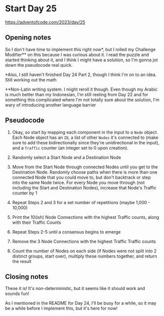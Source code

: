 # Start Day 25

<https://adventofcode.com/2023/day/25>

## Opening notes

So I don't have time to implement this right now*, but I rolled my Challenge Modifier** on this because I was curious about it. I read the puzzle and started thinking about it, and I think I might have a solution, so I'm gonna jot down the pseudocode real quick.

*Also, I still haven't finished Day 24 Part 2, though I think I'm on to an idea. Still working out the math

**Non-Latin writing system. I might reroll it though. Even though my Arabic is much better than my Indonesian, I'm still reeling from Day 22 and for something this complicated where I'm not totally sure about the solution, I'm wary of introducing another language barrier

## Pseudocode

1. Okay, so start by mapping each component in the input to a `Node` object. Each Node object has an `ID`, a list of other `Nodes` it's connected to (make sure to add these bidirectionally since they're unidirectional in the input), and a `Traffic` counter (an integer set to 0 upon creation).

2. Randomly select a Start Node and a Destination Node

3. Move from the Start Node through connected Nodes until you get to the Destination Node. Randomly choose paths when there is more than one connected Node that you could move to, but don't backtrack or step into the same Node twice. For every Node you move through (not including the Start and Destination Nodes), increase that Node's Traffic counter by 1

4. Repeat Steps 2 and 3 for a set number of repetitions (maybe 1,000 - 10,000)

5. Print the 10(ish) Node Connections with the highest Traffic counts, along with their Traffic Counts

6. Repeat Steps 2-5 until a consensus begins to emerge

7. Remove the 3 Node Connections with the highest Traffic Traffic counts

8. Count the number of Nodes on each side (if Nodes were not split into 2 distinct groups, start over), multiply these numbers together, and return the result

## Closing notes

These it is! It's non-deterministic, but it seems like it should work and sounds fun!

As I mentioned in the README for Day 24, I'll be busy for a while, so it may be a while before I implement this, but it's here for now!
